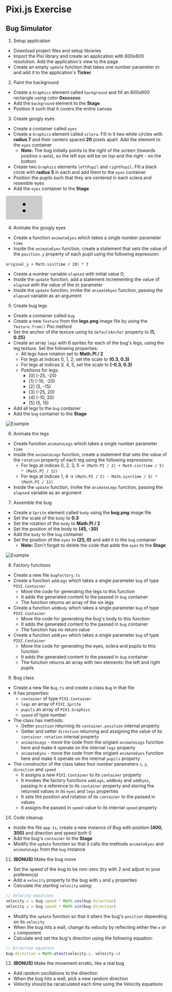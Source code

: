 # Pixi.js Exercise

## Bug Simulator

1. Setup application
- Download project files and setup libraries
- Import the Pixi library and create an application with 800x600 resolution. Add the application's view to the page
- Create an empty `update` function that takes one number parameter `dt` and add it to the application's **Ticker**

2. Paint the background
- Create a `Graphics` element called `background` and fill an 800x600 rectangle using color **0xcccccc**
- Add the `background` element to the **Stage**
- Position it such that it covers the entire canvas

3. Create googly eyes
- Create a container called `eyes`
- Create a `Graphics` element called `sclera`. Fill in it two white circles with **radius 7** and their centers spaced **20** pixels apart. Add the element to the `eyes` container
  - **Note:** The bug initially points to the right of the screen (towards positive x-axis), so the left eye will be on top and the right - on the bottom
- Create two `Graphics` elements `leftPupil` and `rightPupil`. Fill a black circle with **radius 5** in each and add them to the `eyes` container
- Position the pupils such that they are centered in each sclera and resemble eyes
- Add the `eyes` container to the **Stage**

![Example](./examples/03.png "Example")

4. Animate the googly eyes
- Create a function `animateEyes` which takes a single number parameter `time`
- Inside the `animateEyes` function, create a statement that sets the value of the `position.y` property of each pupil using the following expression:

```original_y + Math.sin(time / 20) * 3```

- Create a number variable `elapsed` with initial value 0;
- Inside the `update` function, add a statement incrementing the value of `elapsed` with the value of the `dt` parameter
- Inside the `update` function, invike the `animateEyes` function, passing the `elapsed` variable as an argument

5. Create bug legs
- Create a container called `bug`
- Create a new `Texture` from the **legs.png** image file by using the `Texture.from()` Pixi method
- Set the anchor of the texture using its `defaultAnchor` property to **(1, 0.25)**
- Create an array `legs` with 6 sprites for each of the bug's legs, using the leg texture. Set the following properties:
  - All legs have rotation set to **Math.PI / 2**
  - For legs at indices 0, 1, 2, set the scale to **(0.3, 0.3)**
  - For legs at indices 3, 4, 5, set the scale to **(-0.3, 0.3)**
  - Positions for legs:
    - [0] (-25, -20)
    - [1] (-10, -20)
    - [2] (5, -15)
    - [3] (-25, 20)
    - [4] (-10, 20)
    - [5] (5, 15)
- Add all legs to the `bug` container
- Add the `bug` container to the **Stage**

![Example](./examples/05.png "Example")

6. Animate the legs
- Create function `animateLegs` which takes a single number parameter `time`
- Inside the `animateLegs` function, create a statement that sets the value of the `rotation` property of each leg using the following expressions:
  - For legs at indices 0, 2, 3, 5 -> ```(Math.PI / 2) + Math.sin(time / 5) * (Math.PI / 12)```
  - For legs at indices 1, 4 -> ```(Math.PI / 2) - Math.sin(time / 5) * (Math.PI / 12)```
- Inside the `update` function, invike the `animateLegs` function, passing the `elapsed` variable as an argument

7. Assemble the bug
- Create a `Sprite` element called `body` using the **bug.png** image file
- Set the scale of the `body` to **0.3**
- Set the rotation of the `body` to **Math.PI / 2**
- Set the position of the body to **(45, -30)**
- Add the `body` to the `bug` container
- Set the position of the `eyes` to **(25, 0)** and add it to the `bug` container
  - **Note:** Don't forget to delete the code that adds the `eyes` to the **Stage**

![Example](./examples/07.png "Example")

8. Factory functions
- Create a new file `bugFactory.ts`
- Create a function `addLegs` which takes a single parameter `bug` of type `PIXI.Container`
  - Move the code for generating the legs to this function
  - It adds the generated content to the passed in `bug` container
  - The function returns an array of the six legs
- Create a function `addBody` which takes a single parameter `bug` of type `PIXI.Container`
  - Move the code for generating the bug's body to this function
  - It adds the generated content to the passed in `bug` container
  - The function has no return value
- Create a function `addEyes` which takes a single parameter `bug` of type `PIXI.Container`
  - Move the code for generating the eyes, sclera and pupils to this function
  - It adds the generated content to the passed in `bug` container
  - The function returns an array with two elements: the left and right pupils

9. Bug class
- Create a new file `Bug.ts` and create a class `Bug` in that file
- It has properties:
  - `container` of type `PIXI.Container`
  - `legs` an array of `PIXI.Sprite`
  - `pupils` an array of `PIXI.Graphics`
  - `speed` of type number
- The class has methods:
  - Getter `position` returning its `container.position` internal property
  - Getter and setter `direction` returning and assigning the value of its `container.rotation` internal property
  - `animateLegs` - move the code from the origianl `animateLegs` function here and make it operate on the internal `legs` property
  - `animateEyes` - move the code from the origianl `animateEyes` function here and make it operate on the internal `pupils` property
- The constructor of the class takes four number parameters `x`, `y`, `direction` and `speed`
  - It assigns a new `PIXI.Container` to its `container` property
  - It invokes the factory functions `addLegs`, `addBody` and `addEyes`, passing in a reference to its `container` property and storing the returned values in its `eyes` and `legs` properties
  - It sets the position and rotation of its `container` to the passed in values
  - It assigns the passed in `speed` value to its internal `speed` property

10. Code cleanup
- Inside the file `app.ts`, create a new instance of Bug with position **(400, 300)** and direction and speed both 0
- Add the bug's `container` to the **Stage**
- Modify the `update` function so that it calls the methods `animateEyes` and `animateLegs` from the `bug` instance

11. **(BONUS)** Make the bug move
- Set the speed of the bug to be non-zero (try with 2 and adjust to your preference)
- Add a `velocity` property to the bug with `x` and `y` properties
- Calculate the starting `velocity` using:
```javascript
// Velocity equations
velocity.x = bug.speed * Math.cos(bug.direction)
velocity.y = bug.speed * Math.sin(bug.direction)
```
- Modify the `update` function so that it alters the bug's `position` depending on its `velocity`
- When the bug hits a wall, change its velocity by reflecting either the `x` or `y` component
- Calculate and set the bug's direction using the following equation:
```javascript
// Direction equation
bug.direction = Math.atan2(velocity.y, velocity.x)
```

12. **(BONUS)** Make the movement erratic, like a real bug
- Add random oscillations to the direction
- When the bug hits a wall, pick a new random direction
- Velocity should be racalculated each time using the Velocity equations
